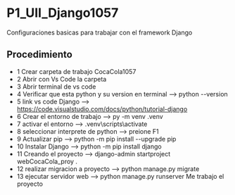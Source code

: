 # P1_UII_Django1057
Configuraciones basicas para trabajar con el framework Django

## Procedimiento
- 1 Crear carpeta de trabajo CocaCola1057
- 2 Abrir con Vs Code la carpeta
- 3 Abrir terminal de vs code
- 4 Verificar que esta python y su version en terminal --> python --version
- 5 link vs code Django --> https://code.visualstudio.com/docs/python/tutorial-django
- 6 Crear el entorno de trabajo --> py -m venv .venv
- 7 activar el entorno --> .venv\scripts\activate
- 8 seleccionar interprete de python --> preione F1
- 9 Actualizar pip --> python -m pip install --upgrade pip
- 10 Instalar Django --> python -m pip install django
- 11 Creando el proyecto --> django-admin startproject webCocaCola_proy .
- 12 realizar migracion a proyecto --> python manage.py migrate
- 13 ejecutar servidor web --> python manage.py runserver
Me trabajo el proyecto
